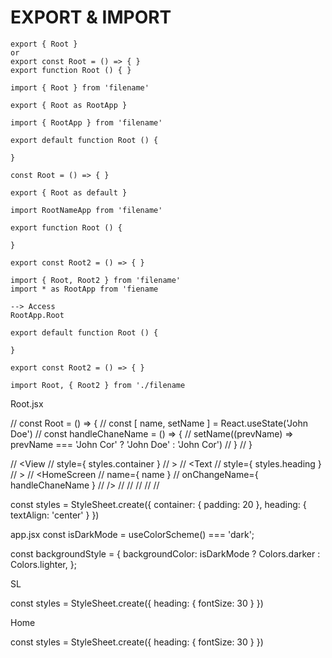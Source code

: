 # EXPORT & IMPORT
```
export { Root }
or
export const Root = () => { }
export function Root () { }

import { Root } from 'filename'
```

```
export { Root as RootApp }

import { RootApp } from 'filename'
```

```
export default function Root () {

}

const Root = () => { }

export { Root as default }

import RootNameApp from 'filename'
```

```
export function Root () {

}

export const Root2 = () => { }

import { Root, Root2 } from 'filename'
import * as RootApp from 'fiename

--> Access
RootApp.Root
```

```
export default function Root () {

}

export const Root2 = () => { }

import Root, { Root2 } from './filename
```



Root.jsx

// const Root = () => {
//   const [ name, setName ] = React.useState('John Doe')
//   const handleChaneName = () => {
//     setName((prevName) => prevName === 'John Cor' ? 'John Doe' : 'John Cor')
//   }
// }


// <View
//   style={ styles.container }
// >
//   <Text
//     style={ styles.heading }
//   >
//     <HomeScreen
//       name={ name }
//       onChangeName={ handleChaneName }
//     />
//   </Text>
//   <Text>
//     <SignLanguage/>
//   </Text>
// </View>

const styles = StyleSheet.create({
  container: {
    padding: 20
  },
  heading: {
    textAlign: 'center'
  }
})

app.jsx
  const isDarkMode = useColorScheme() === 'dark';

  const backgroundStyle = {
    backgroundColor: isDarkMode ? Colors.darker : Colors.lighter,
  };


  SL

  const styles = StyleSheet.create({
  heading: {
    fontSize: 30
  }
})


Home

const styles = StyleSheet.create({
  heading: {
    fontSize: 30
  }
})